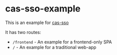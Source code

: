 cas-sso-example
===============

This is an example for [cas-sso](https://github.com/felicity-buzz-2k16/cas-sso)

It has two routes:
- `/frontend` - An example for a frontend-only SPA
- `/` - An example for a traditional web-app
